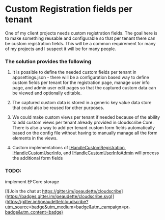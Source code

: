 # Custom Registration fields per tenant

One of my client projects needs custom registration fields. The goal here is to make something reusable and configurable so that per tenant there can be custom registration fields. This will be a common requirement for many of my projects and I suspect it will be for many people.

### The solution provides the following

1. It is possible to define the needed custom fields per tenant in appsettings.json - there will be a configuration based way to define custom fields per tenant for the registration page, manage user info page, and admin user edit pages so that the captured custom data can be viewed and optionally editable.

2. The captured custom data is stored in a generic key value data store that could also be reused for other purposes.

3. We could make custom views per tenant if needed because of the ability to add custom views per tenant already provided in cloudscribe Core. There is also a way to add per tenant custom form fields automatically based on the config file without having to manually manage all the form elements in the views.

4. Custom implementations of [IHandleCustomRegistration](https://github.com/joeaudette/cloudscribe/blob/master/src/cloudscribe.Core.Web/ExtensionPoints/IHandleCustomRegistration.cs), [IHandleCustomUserInfo](https://github.com/joeaudette/cloudscribe/blob/master/src/cloudscribe.Core.Web/ExtensionPoints/IHandleCustomUserInfo.cs), and [IHandleCustomUserInfoAdmin](https://github.com/joeaudette/cloudscribe/blob/master/src/cloudscribe.Core.Web/ExtensionPoints/IHandleCustomUserInfoAdmin.cs) will process the additional form fields

### TODO:

implement EFCore storage

[![Join the chat at https://gitter.im/joeaudette/cloudscribe](https://badges.gitter.im/joeaudette/cloudscribe.svg)](https://gitter.im/joeaudette/cloudscribe?utm_source=badge&utm_medium=badge&utm_campaign=pr-badge&utm_content=badge)





